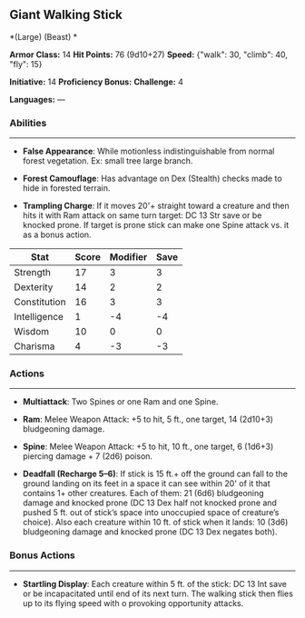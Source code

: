 ## Giant Walking Stick
*(Large) (Beast) *

**Armor Class:** 14
**Hit Points:** 76 (9d10+27)
**Speed:** {"walk": 30, "climb": 40, "fly": 15}

**Initiative:** 14
**Proficiency Bonus:**
**Challenge:** 4

**Languages:** —

### Abilities
 --- 
- **False Appearance**: While motionless indistinguishable from normal forest vegetation. Ex: small tree large branch.

- **Forest Camouflage**: Has advantage on Dex (Stealth) checks made to hide in forested terrain.

- **Trampling Charge**: If it moves 20'+ straight toward a creature and then hits it with Ram attack on same turn target: DC 13 Str save or be knocked prone. If target is prone stick can make one Spine attack vs. it as a bonus action.



| Stat | Score | Modifier | Save |
| ---- | ---- | ---- | ---- |
| Strength | 17 | 3 | 3 |
| Dexterity | 14 | 2 | 2 |
| Constitution | 16 | 3 | 3 |
| Intelligence | 1 | -4 | -4 |
| Wisdom | 10 | 0 | 0 |
| Charisma | 4 | -3 | -3 |

### Actions
 --- 
- **Multiattack**: Two Spines or one Ram and one Spine.

- **Ram**: Melee Weapon Attack: +5 to hit, 5 ft., one target, 14 (2d10+3) bludgeoning damage.

- **Spine**: Melee Weapon Attack: +5 to hit, 10 ft., one target, 6 (1d6+3) piercing damage + 7 (2d6) poison.

- **Deadfall (Recharge 5–6)**: If stick is 15 ft.+ off the ground can fall to the ground landing on its feet in a space it can see within 20' of it that contains 1+ other creatures. Each of them: 21 (6d6) bludgeoning damage and knocked prone (DC 13 Dex half not knocked prone and pushed 5 ft. out of stick’s space into unoccupied space of creature’s choice). Also each creature within 10 ft. of stick when it lands: 10 (3d6) bludgeoning damage and knocked prone (DC 13 Dex negates both).

### Bonus Actions
 --- 
- **Startling Display**: Each creature within 5 ft. of the stick: DC 13 Int save or be incapacitated until end of its next turn. The walking stick then flies up to its flying speed with o provoking opportunity attacks.


